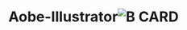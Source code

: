 # Aobe-Illustrator![B CARD](https://github.com/user-attachments/assets/5314f6a4-fa94-441a-8bf1-147f5b023d4b)

